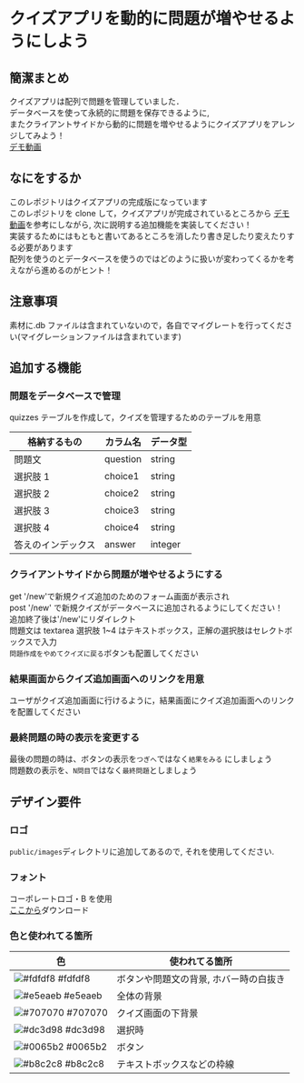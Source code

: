 # クイズアプリを動的に問題が増やせるようにしよう

## 簡潔まとめ

クイズアプリは配列で問題を管理していました．  
データベースを使って永続的に問題を保存できるように,  
またクライアントサイドから動的に問題を増やせるようにクイズアプリをアレンジしてみよう！  
[デモ動画](quiz_demo.mov)

## なにをするか

このレポジトリはクイズアプリの完成版になっています  
このレポジトリを clone して，クイズアプリが完成されているところから
[デモ動画](quiz_demo.mov)を参考にしながら, 次に説明する追加機能を実装してください！  
実装するためにはもともと書いてあるところを消したり書き足したり変えたりする必要があります  
配列を使うのとデータベースを使うのではどのように扱いが変わってくるかを考えながら進めるのがヒント！

## 注意事項

素材に.db ファイルは含まれていないので，各自でマイグレートを行ってください(マイグレーションファイルは含まれています)

## 追加する機能

### 問題をデータベースで管理

quizzes テーブルを作成して，クイズを管理するためのテーブルを用意

| 格納するもの       | カラム名 | データ型 |
| ------------------ | -------- | -------- |
| 問題文             | question | string   |
| 選択肢 1           | choice1  | string   |
| 選択肢 2           | choice2  | string   |
| 選択肢 3           | choice3  | string   |
| 選択肢 4           | choice4  | string   |
| 答えのインデックス | answer   | integer  |

### クライアントサイドから問題が増やせるようにする

get '/new'で新規クイズ追加のためのフォーム画面が表示され  
post '/new' で新規クイズがデータベースに追加されるようにしてください！  
追加終了後は'/new'にリダイレクト  
問題文は textarea 選択肢 1~4 はテキストボックス，正解の選択肢はセレクトボックスで入力 <br>
`問題作成をやめてクイズに戻る`ボタンも配置してください

### 結果画面からクイズ追加画面へのリンクを用意

ユーザがクイズ追加画面に行けるように，結果画面にクイズ追加画面へのリンクを配置してください

### 最終問題の時の表示を変更する

最後の問題の時は、ボタンの表示を`つぎへ`ではなく`結果をみる` にしましょう  
問題数の表示を、`N問目`ではなく`最終問題`としましょう

## デザイン要件

### ロゴ

`public/images`ディレクトリに追加してあるので, それを使用してください.

### フォント

コーポレートロゴ・B を使用 <br>
[ここから](https://logotype.jp/corporate-logo-font-dl.html)ダウンロード

### 色と使われてる箇所

| 色                                                                       | 使われてる箇所                         |
| ------------------------------------------------------------------------ | -------------------------------------- |
| ![#fdfdf8](https://via.placeholder.com/15/fdfdf8/000000?text=+) #fdfdf8  | ボタンや問題文の背景, ホバー時の白抜き |
| ![#e5eaeb ](https://via.placeholder.com/15/e5eaeb/000000?text=+) #e5eaeb | 全体の背景                             |
| ![#707070](https://via.placeholder.com/15/707070/000000?text=+) #707070  | クイズ画面の下背景                     |
| ![#dc3d98](https://via.placeholder.com/15/dc3d98/000000?text=+) #dc3d98  | 選択時                                 |
| ![#0065b2](https://via.placeholder.com/15/0065b2/000000?text=+) #0065b2  | ボタン                                 |
| ![#b8c2c8](https://via.placeholder.com/15/b8c2c8/000000?text=+) #b8c2c8  | テキストボックスなどの枠線             |
